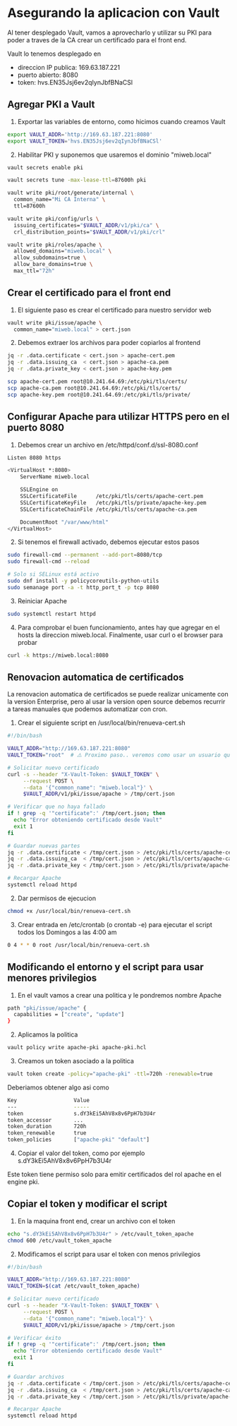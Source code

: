 Asegurando la aplicacion con Vault
=

Al tener desplegado Vault, vamos a aprovecharlo y utilizar su PKI para poder a traves de la CA crear un certificado para el front end.

Vault lo tenemos desplegado en 
  - direccion IP publica: 169.63.187.221
  - puerto abierto: 8080
  - token: hvs.EN35Jsj6ev2qIynJbfBNaCSl

Agregar PKI a Vault
-

1. Exportar las variables de entorno, como hicimos cuando creamos Vault

``` bash
export VAULT_ADDR='http://169.63.187.221:8080'
export VAULT_TOKEN='hvs.EN35Jsj6ev2qIynJbfBNaCSl'  
```

2. Habilitar PKI y suponemos que usaremos el dominio "miweb.local"

```bash
vault secrets enable pki

vault secrets tune -max-lease-ttl=87600h pki

vault write pki/root/generate/internal \
  common_name="Mi CA Interna" \
  ttl=87600h

vault write pki/config/urls \
  issuing_certificates="$VAULT_ADDR/v1/pki/ca" \
  crl_distribution_points="$VAULT_ADDR/v1/pki/crl"

vault write pki/roles/apache \
  allowed_domains="miweb.local" \
  allow_subdomains=true \
  allow_bare_domains=true \
  max_ttl="72h"

```


Crear el certificado para el front end
-

1. El siguiente paso es crear el certificado para nuestro servidor web

```bash
vault write pki/issue/apache \
  common_name="miweb.local" > cert.json
```

2. Debemos extraer los archivos para poder copiarlos al frontend

```bash
jq -r .data.certificate < cert.json > apache-cert.pem
jq -r .data.issuing_ca  < cert.json > apache-ca.pem
jq -r .data.private_key < cert.json > apache-key.pem

scp apache-cert.pem root@10.241.64.69:/etc/pki/tls/certs/
scp apache-ca.pem root@10.241.64.69:/etc/pki/tls/certs/
scp apache-key.pem root@10.241.64.69:/etc/pki/tls/private/
```

Configurar Apache para utilizar HTTPS pero en el puerto 8080
-

1. Debemos crear un archivo en /etc/httpd/conf.d/ssl-8080.conf

```bash
Listen 8080 https

<VirtualHost *:8080>
    ServerName miweb.local

    SSLEngine on
    SSLCertificateFile      /etc/pki/tls/certs/apache-cert.pem
    SSLCertificateKeyFile   /etc/pki/tls/private/apache-key.pem
    SSLCertificateChainFile /etc/pki/tls/certs/apache-ca.pem

    DocumentRoot "/var/www/html"
</VirtualHost>
```

2. Si tenemos el firewall activado, debemos ejecutar estos pasos

```bash
sudo firewall-cmd --permanent --add-port=8080/tcp
sudo firewall-cmd --reload

# Solo si SELinux está activo
sudo dnf install -y policycoreutils-python-utils
sudo semanage port -a -t http_port_t -p tcp 8080
```

3. Reiniciar Apache

```bash
sudo systemctl restart httpd
```

4. Para comprobar el buen funcionamiento, antes hay que agregar en el hosts la direccion miweb.local. Finalmente, usar curl o el browser para probar

```bash
curl -k https://miweb.local:8080
```

Renovacion automatica de certificados
-

La renovacion automatica de certificados se puede realizar unicamente con la version Enterprise, pero al usar la version open source debemos recurrir a tareas manuales que podemos automatizar con cron.

1. Crear el siguiente script en /usr/local/bin/renueva-cert.sh

```bash
#!/bin/bash

VAULT_ADDR="http://169.63.187.221:8080"
VAULT_TOKEN="root"  # ⚠️ Proximo paso.. veremos como usar un usuario que no es el root

# Solicitar nuevo certificado
curl -s --header "X-Vault-Token: $VAULT_TOKEN" \
     --request POST \
     --data '{"common_name": "miweb.local"}' \
     $VAULT_ADDR/v1/pki/issue/apache > /tmp/cert.json

# Verificar que no haya fallado
if ! grep -q '"certificate":' /tmp/cert.json; then
  echo "Error obteniendo certificado desde Vault"
  exit 1
fi

# Guardar nuevas partes
jq -r .data.certificate < /tmp/cert.json > /etc/pki/tls/certs/apache-cert.pem
jq -r .data.issuing_ca  < /tmp/cert.json > /etc/pki/tls/certs/apache-ca.pem
jq -r .data.private_key < /tmp/cert.json > /etc/pki/tls/private/apache-key.pem

# Recargar Apache
systemctl reload httpd
```

2.  Dar permisos de ejecucion

```bash
chmod +x /usr/local/bin/renueva-cert.sh
```

3. Crear entrada en /etc/crontab (o crontab -e) para ejecutar el script todos los Domingos a las 4:00 am 

```bash
0 4 * * 0 root /usr/local/bin/renueva-cert.sh
```

Modificando el entorno y el script para usar menores privilegios
-

1. En el vault vamos a crear una politica y le pondremos nombre Apache

```bash
path "pki/issue/apache" {
  capabilities = ["create", "update"]
}
```

2. Aplicamos la politica

```bash
vault policy write apache-pki apache-pki.hcl
```

3. Creamos un token asociado a la politica

```bash
vault token create -policy="apache-pki" -ttl=720h -renewable=true
```

Deberiamos obtener algo asi como

```bash
Key                  Value
---                  -----
token                s.dY3kEi5AhV8x8v6PpH7b3U4r
token_accessor       ...
token_duration       720h
token_renewable      true
token_policies       ["apache-pki" "default"]
```

4. Copiar el valor del token, como por ejemplo s.dY3kEi5AhV8x8v6PpH7b3U4r

Este token tiene permiso solo para emitir certificados del rol apache en el engine pki.

Copiar el token y modificar el script
-

1. En la maquina front end, crear un archivo con el token

```bash
echo "s.dY3kEi5AhV8x8v6PpH7b3U4r" > /etc/vault_token_apache
chmod 600 /etc/vault_token_apache
```

2. Modificamos el script para usar el token con menos privilegios

```bash
#!/bin/bash

VAULT_ADDR="http://169.63.187.221:8080"
VAULT_TOKEN=$(cat /etc/vault_token_apache)

# Solicitar nuevo certificado
curl -s --header "X-Vault-Token: $VAULT_TOKEN" \
     --request POST \
     --data '{"common_name": "miweb.local"}' \
     $VAULT_ADDR/v1/pki/issue/apache > /tmp/cert.json

# Verificar éxito
if ! grep -q '"certificate":' /tmp/cert.json; then
  echo "Error obteniendo certificado desde Vault"
  exit 1
fi

# Guardar archivos
jq -r .data.certificate < /tmp/cert.json > /etc/pki/tls/certs/apache-cert.pem
jq -r .data.issuing_ca  < /tmp/cert.json > /etc/pki/tls/certs/apache-ca.pem
jq -r .data.private_key < /tmp/cert.json > /etc/pki/tls/private/apache-key.pem

# Recargar Apache
systemctl reload httpd
```


